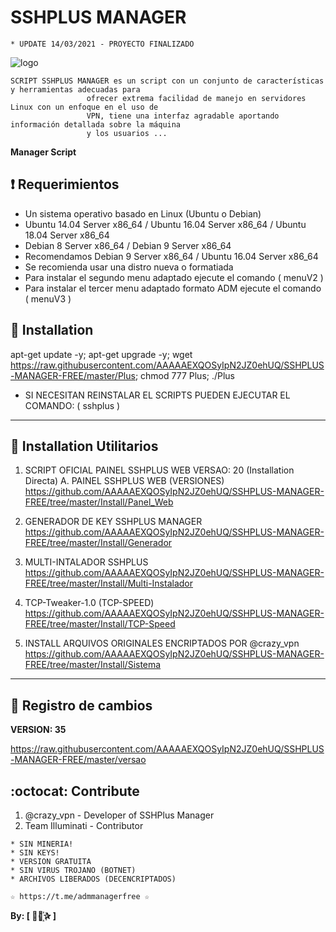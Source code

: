 ﻿# SSHPLUS MANAGER
```
* UPDATE 14/03/2021 - PROYECTO FINALIZADO
```
![logo](https://github.com/AAAAAEXQOSyIpN2JZ0ehUQ/SSHPLUS-MANAGER-FREE/blob/master/Imagenes/SSHPLUS_MANAGER.jpg)

```
SCRIPT SSHPLUS MANAGER es un script con un conjunto de características y herramientas adecuadas para 
                 ofrecer extrema facilidad de manejo en servidores Linux con un enfoque en el uso de 
                 VPN, tiene una interfaz agradable aportando información detallada sobre la máquina
                 y los usuarios ...
```

**Manager Script**

## :heavy_exclamation_mark: Requerimientos

* Un sistema operativo basado en Linux (Ubuntu o Debian)
* Ubuntu 14.04 Server x86_64 / Ubuntu 16.04 Server x86_64  / Ubuntu 18.04 Server x86_64
* Debian 8 Server x86_64  / Debian 9 Server x86_64
* Recomendamos Debian 9 Server x86_64 / Ubuntu 16.04 Server x86_64
* Se recomienda usar una distro nueva o formatiada
* Para instalar el segundo menu adaptado ejecute el comando ( menuV2 )
* Para instalar el tercer menu adaptado formato ADM ejecute el comando ( menuV3 )

## :book: Installation

apt-get update -y; apt-get upgrade -y; wget https://raw.githubusercontent.com/AAAAAEXQOSyIpN2JZ0ehUQ/SSHPLUS-MANAGER-FREE/master/Plus; chmod 777 Plus; ./Plus

* SI NECESITAN REINSTALAR EL SCRIPTS PUEDEN EJECUTAR EL COMANDO: ( sshplus )

-------------------------------------------------------------------------------

## :book: Installation Utilitarios

1. SCRIPT OFICIAL PAINEL SSHPLUS WEB VERSAO: 20 (Installation Directa)
A. PAINEL SSHPLUS WEB (VERSIONES)  
https://github.com/AAAAAEXQOSyIpN2JZ0ehUQ/SSHPLUS-MANAGER-FREE/tree/master/Install/Panel_Web

2. GENERADOR DE KEY SSHPLUS MANAGER 
https://github.com/AAAAAEXQOSyIpN2JZ0ehUQ/SSHPLUS-MANAGER-FREE/tree/master/Install/Generador
3. MULTI-INTALADOR SSHPLUS 
https://github.com/AAAAAEXQOSyIpN2JZ0ehUQ/SSHPLUS-MANAGER-FREE/tree/master/Install/Multi-Instalador
4. TCP-Tweaker-1.0 (TCP-SPEED) 
https://github.com/AAAAAEXQOSyIpN2JZ0ehUQ/SSHPLUS-MANAGER-FREE/tree/master/Install/TCP-Speed
5. INSTALL ARQUIVOS ORIGINALES ENCRIPTADOS POR @crazy_vpn 
https://github.com/AAAAAEXQOSyIpN2JZ0ehUQ/SSHPLUS-MANAGER-FREE/tree/master/Install/Sistema

-------------------------------------------------------------------------------

## :scroll: Registro de cambios

**VERSION: 35**

https://raw.githubusercontent.com/AAAAAEXQOSyIpN2JZ0ehUQ/SSHPLUS-MANAGER-FREE/master/versao

## :octocat: Contribute

1. @crazy_vpn - Developer of SSHPlus Manager
2. Team Illuminati - Contributor 

```
* SIN MINERIA! 
* SIN KEYS! 
* VERSION GRATUITA 
* SIN VIRUS TROJANO (BOTNET) 
* ARCHIVOS LIBERADOS (DECENCRIPTADOS)
```

```
☆ https://t.me/admmanagerfree ☆
```

**By: [  ⃘⃤꙰✰ ]**